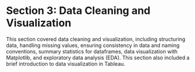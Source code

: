 # Section 3: Data Cleaning and Visualization
This section covered data cleaning and visualization, including structuring data, handling missing values, ensuring consistency in data and naming conventions, summary statistics for dataframes, data visualization with Matplotlib, and exploratory data analysis (EDA). This section also included a brief introduction to data visualization in Tableau.
